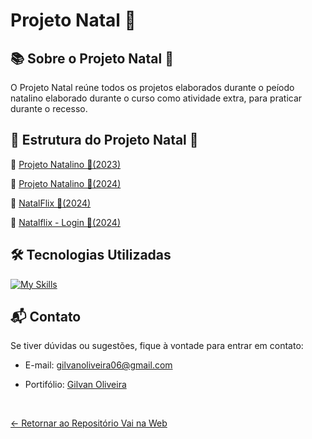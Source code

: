 # Projeto Natal 🎅

## 📚 Sobre o Projeto Natal 🎅

O Projeto Natal reúne todos os projetos elaborados durante o peíodo natalino elaborado durante o curso como atividade extra, para praticar durante o recesso.

## 🚀 Estrutura do Projeto Natal 🎅

📌 [Projeto Natalino 🎅(2023)](https://github.com/GilvanPOliveira/VaiNaWeb/tree/main/ProjetoNatal/2023)

📌 [Projeto Natalino 🎅(2024)](https://github.com/GilvanPOliveira/VaiNaWeb/tree/main/ProjetoNatal/2024)

📌 [NatalFlix 🎅(2024)](https://github.com/GilvanPOliveira/VaiNaWeb/tree/main/ProjetoNatal/Natalflix)

📌 [Natalflix - Login 🎅(2024)](https://github.com/GilvanPOliveira/VaiNaWeb/tree/main/ProjetoNatal/loginNatalflix)



## 🛠 Tecnologias Utilizadas

[![My Skills](https://skillicons.dev/icons?i=html,css,js,react,vite,styledcomponents&perline=9)](https://github.com/GilvanPOliveira)

## 📬 Contato

Se tiver dúvidas ou sugestões, fique à vontade para entrar em contato:
- E-mail: gilvanoliveira06@gmail.com
- Portifólio: [Gilvan Oliveira](https://gilvanpoliveira.github.io/)

  <br>
  
[<- Retornar ao Repositório Vai na Web](https://github.com/GilvanPOliveira/VaiNaWeb)
